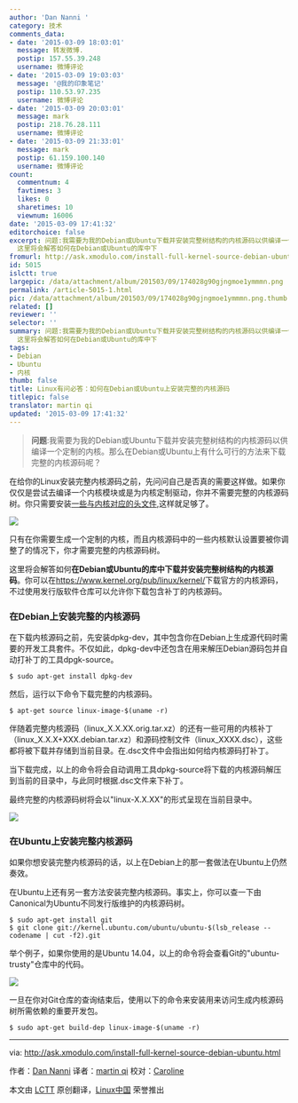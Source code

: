 ```yaml
---
author: 'Dan Nanni '
category: 技术
comments_data:
- date: '2015-03-09 18:03:01'
  message: 转发微博.
  postip: 157.55.39.248
  username: 微博评论
- date: '2015-03-09 19:03:03'
  message: '@我的印象笔记'
  postip: 110.53.97.235
  username: 微博评论
- date: '2015-03-09 20:03:01'
  message: mark
  postip: 218.76.28.111
  username: 微博评论
- date: '2015-03-09 21:33:01'
  message: mark
  postip: 61.159.100.140
  username: 微博评论
count:
  commentnum: 4
  favtimes: 3
  likes: 0
  sharetimes: 10
  viewnum: 16006
date: '2015-03-09 17:41:32'
editorchoice: false
excerpt: 问题:我需要为我的Debian或Ubuntu下载并安装完整树结构的内核源码以供编译一个定制的内核。那么在Debian或Ubuntu上有什么可行的方法来下载完整的内核源码呢？  在给你的Linux安装完整内核源码之前，先问问自己是否真的需要这样做。如果你仅仅是尝试去编译一个内核模块或是为内核定制驱动，你并不需要完整的内核源码树。你只需要安装一些与内核对应的头文件,这样就足够了。  只有在你需要生成一个定制的内核，而且内核源码中的一些内核默认设置要被你调整了的情况下，你才需要完整的内核源码树。
  这里将会解答如何在Debian或Ubuntu的库中下
fromurl: http://ask.xmodulo.com/install-full-kernel-source-debian-ubuntu.html
id: 5015
islctt: true
largepic: /data/attachment/album/201503/09/174028g90gjngmoe1ymmmn.png
permalink: /article-5015-1.html
pic: /data/attachment/album/201503/09/174028g90gjngmoe1ymmmn.png.thumb.jpg
related: []
reviewer: ''
selector: ''
summary: 问题:我需要为我的Debian或Ubuntu下载并安装完整树结构的内核源码以供编译一个定制的内核。那么在Debian或Ubuntu上有什么可行的方法来下载完整的内核源码呢？  在给你的Linux安装完整内核源码之前，先问问自己是否真的需要这样做。如果你仅仅是尝试去编译一个内核模块或是为内核定制驱动，你并不需要完整的内核源码树。你只需要安装一些与内核对应的头文件,这样就足够了。  只有在你需要生成一个定制的内核，而且内核源码中的一些内核默认设置要被你调整了的情况下，你才需要完整的内核源码树。
  这里将会解答如何在Debian或Ubuntu的库中下
tags:
- Debian
- Ubuntu
- 内核
thumb: false
title: Linux有问必答：如何在Debian或Ubuntu上安装完整的内核源码
titlepic: false
translator: martin qi
updated: '2015-03-09 17:41:32'
---
```



> 
> **问题**:我需要为我的Debian或Ubuntu下载并安装完整树结构的内核源码以供编译一个定制的内核。那么在Debian或Ubuntu上有什么可行的方法来下载完整的内核源码呢？
> 
> 
> 


在给你的Linux安装完整内核源码之前，先问问自己是否真的需要这样做。如果你仅仅是尝试去编译一个内核模块或是为内核定制驱动，你并不需要完整的内核源码树。你只需要安装[一些与内核对应的头文件](http://ask.xmodulo.com/install-kernel-headers-linux.html),这样就足够了。


![](/data/attachment/album/201503/09/174028g90gjngmoe1ymmmn.png)


只有在你需要生成一个定制的内核，而且内核源码中的一些内核默认设置要被你调整了的情况下，你才需要完整的内核源码树。


这里将会解答如何**在Debian或Ubuntu的库中下载并安装完整树结构的内核源码**。你可以在<https://www.kernel.org/pub/linux/kernel/>下载官方的内核源码，不过使用发行版软件仓库可以允许你下载包含补丁的内核源码。


### 在Debian上安装完整的内核源码


在下载内核源码之前，先安装dpkg-dev，其中包含你在Debian上生成源代码时需要的开发工具套件。不仅如此，dpkg-dev中还包含在用来解压Debian源码包并自动打补丁的工具dpgk-source。



```
$ sudo apt-get install dpkg-dev 

```

然后，运行以下命令下载完整的内核源码。



```
$ apt-get source linux-image-$(uname -r) 

```

伴随着完整内核源码（linux\_X.X.XX.orig.tar.xz）的还有一些可用的内核补丁（linux\_X.X.X+XXX.debian.tar.xz）和源码控制文件（linux\_XXXX.dsc），这些都将被下载并存储到当前目录。在.dsc文件中会指出如何给内核源码打补丁。


当下载完成，以上的命令将会自动调用工具dpkg-source将下载的内核源码解压到当前的目录中，与此同时根据.dsc文件来下补丁。


最终完整的内核源码树将会以"linux-X.X.XX"的形式呈现在当前目录中。


[![](https://camo.githubusercontent.com/194c164d6a7186bea6f7b755f951b212cc156d58/68747470733a2f2f6661726d392e737461746963666c69636b722e636f6d2f383637362f31363334313131303330305f623466303539656562305f622e6a7067)](https://camo.githubusercontent.com/194c164d6a7186bea6f7b755f951b212cc156d58/68747470733a2f2f6661726d392e737461746963666c69636b722e636f6d2f383637362f31363334313131303330305f623466303539656562305f622e6a7067)


### 在Ubuntu上安装完整内核源码


如果你想安装完整内核源码的话，以上在Debian上的那一套做法在Ubuntu上仍然奏效。


在Ubuntu上还有另一套方法安装完整内核源码。事实上，你可以查一下由Canonical为Ubuntu不同发行版维护的内核源码树。



```
$ sudo apt-get install git
$ git clone git://kernel.ubuntu.com/ubuntu/ubuntu-$(lsb_release --codename | cut -f2).git

```

举个例子，如果你使用的是Ubuntu 14.04，以上的命令将会查看Git的"ubuntu-trusty"仓库中的代码。


[![](https://camo.githubusercontent.com/b6ccdc76035b94d8a4c043a21d908b7d5b6cd3a6/68747470733a2f2f6661726d392e737461746963666c69636b722e636f6d2f383634322f31363532363835363339315f646536333666663962385f632e6a7067)](https://camo.githubusercontent.com/b6ccdc76035b94d8a4c043a21d908b7d5b6cd3a6/68747470733a2f2f6661726d392e737461746963666c69636b722e636f6d2f383634322f31363532363835363339315f646536333666663962385f632e6a7067)


一旦在你对Git仓库的查询结束后，使用以下的命令来安装用来访问生成内核源码树所需依赖的重要开发包。



```
$ sudo apt-get build-dep linux-image-$(uname -r) 

```



---


via: <http://ask.xmodulo.com/install-full-kernel-source-debian-ubuntu.html>


作者：[Dan Nanni](http://ask.xmodulo.com/author/nanni) 译者：[martin qi](https://github.com/martin2011qi) 校对：[Caroline](https://github.com/carolinewuyan)


本文由 [LCTT](https://github.com/LCTT/TranslateProject) 原创翻译，[Linux中国](http://linux.cn/) 荣誉推出